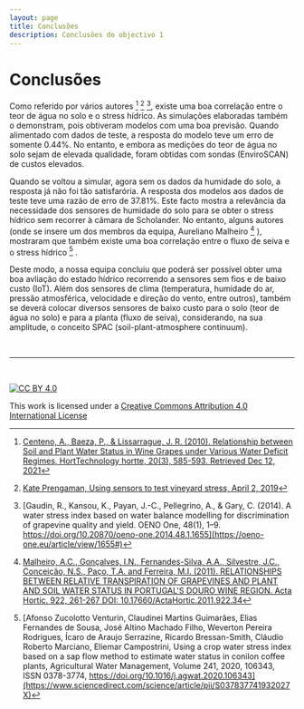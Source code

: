 ```yaml
---
layout: page
title: Conclusões
description: Conclusões do objectivo 1
---
```


# Conclusões

Como referido por vários autores [^1] [^2] [^3], existe uma boa correlação entre o teor de água no solo e o stress hídrico. As simulações elaboradas também o demonstram, pois obtiveram modelos com uma boa previsão. Quando alimentado com dados de teste, a resposta do modelo teve um erro de somente 0.44%. No entanto, e embora as medições do teor de água no solo sejam de elevada qualidade, foram obtidas com sondas (EnviroSCAN) de custos elevados. 

Quando se voltou a simular, agora sem os dados da humidade do solo, a resposta já não foi tão satisfarória. A resposta dos modelos aos dados de teste teve uma razão de erro de 37.81%. Este facto mostra a relevância da necessidade dos sensores de humidade do solo para se obter o stress hídrico sem recorrer à câmara de Scholander. No entanto, alguns autores (onde se insere um dos membros da equipa, Aureliano Malheiro [^4] ), mostraram que também existe uma boa correlação entre o fluxo de seiva e o stress hídrico [^5] . 

Deste modo, a nossa equipa concluiu que poderá ser possível obter uma boa avliação do estado hídrico recorrendo a sensores sem fios e de baixo custo (IoT). Além dos sensores de clima (temperatura, humidade do ar, pressão atmosférica, velocidade e direção do vento, entre outros), também se deverá colocar diversos sensores de baixo custo para o solo (teor de água no solo) e para a planta (fluxo de seiva), considerando, na sua amplitude, o conceito SPAC (soil-plant-atmosphere continuum). 


[^1]: [Centeno, A., Baeza, P., & Lissarrague, J. R. (2010). Relationship between Soil and Plant Water Status in Wine Grapes under Various Water Deficit Regimes, HortTechnology hortte, 20(3), 585-593. Retrieved Dec 12, 2021](https://journals.ashs.org/horttech/view/journals/horttech/20/3/article-p585.xml)

[^2]: [Kate Prengaman, Using sensors to test vineyard stress, April 2, 2019](https://www.goodfruit.com/using-sensors-to-test-vineyard-stress/)

[^3]: [Gaudin, R., Kansou, K., Payan, J.-C., Pellegrino, A., & Gary, C. (2014). A water stress index based on water balance modelling for discrimination of grapevine quality and yield. OENO One, 48(1), 1–9. https://doi.org/10.20870/oeno-one.2014.48.1.1655](https://oeno-one.eu/article/view/1655#)

[^4]: [Malheiro, A.C., Gonçalves, I.N., Fernandes-Silva, A.A., Silvestre, J.C., Conceição, N.S., Paço, T.A. and Ferreira, M.I. (2011). RELATIONSHIPS BETWEEN RELATIVE TRANSPIRATION OF GRAPEVINES AND PLANT AND SOIL WATER STATUS IN PORTUGAL'S DOURO WINE REGION. Acta Hortic. 922, 261-267
DOI: 10.17660/ActaHortic.2011.922.34](https://www.actahort.org/books/922/922_34.htm)

[^5]: [Afonso Zucolotto Venturin, Claudinei Martins Guimarães, Elias Fernandes de Sousa, José Altino Machado Filho, Weverton Pereira Rodrigues, Ícaro de Araujo Serrazine, Ricardo Bressan-Smith, Cláudio Roberto Marciano, Eliemar Campostrini, Using a crop water stress index based on a sap flow method to estimate water status in conilon coffee plants, Agricultural Water Management, Volume 241, 2020, 106343, ISSN 0378-3774, https://doi.org/10.1016/j.agwat.2020.106343](https://www.sciencedirect.com/science/article/pii/S037837741932027X)

&nbsp;

*** 

&nbsp;

[![CC BY 4.0](https://i.creativecommons.org/l/by/4.0/88x31.png)](http://creativecommons.org/licenses/by/4.0/)

This work is licensed under a [Creative Commons Attribution 4.0 International License](http://creativecommons.org/licenses/by/4.0/)
